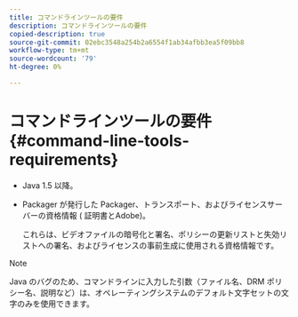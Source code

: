 ```yaml
---
title: コマンドラインツールの要件
description: コマンドラインツールの要件
copied-description: true
source-git-commit: 02ebc3548a254b2a6554f1ab34afbb3ea5f09bb8
workflow-type: tm+mt
source-wordcount: '79'
ht-degree: 0%

---
```


# コマンドラインツールの要件 {#command-line-tools-requirements}

* Java 1.5 以降。
* Packager が発行した Packager、トランスポート、およびライセンスサーバーの資格情報 ( 証明書とAdobe)。

  これらは、ビデオファイルの暗号化と署名、ポリシーの更新リストと失効リストへの署名、およびライセンスの事前生成に使用される資格情報です。

>[!NOTE]
>
>Java のバグのため、コマンドラインに入力した引数（ファイル名、DRM ポリシー名、説明など）は、オペレーティングシステムのデフォルト文字セットの文字のみを使用できます。
